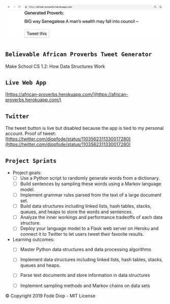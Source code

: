 ![African Proverbs](screenshot.png)

## `Believable African Proverbs Tweet Generator`
Make School CS 1.2: How Data Structures Work

## `Live Web App`
[https://african-proverbs.herokuapp.com/](https://african-proverbs.herokuapp.com/)

## `Twitter`
The tweet button is live but disabled because the app is tied to my personal account. Proof of tweet: [https://twitter.com/diopfode/status/1103562311330017280](https://twitter.com/diopfode/status/1103562311330017280)

## `Project Sprints`
* Project goals:
    + [ ] Use a Python script to randomly generate words from a dictionary.
    + [ ] Build sentences by sampling these words using a Markov language model.
    + [ ] Implement grammar rules parsed from the text of a large document set.
    + [ ] Build data structures including linked lists, hash tables, stacks, queues, and heaps to store the words and sentences.
    + [ ] Analyze the inner workings and performance tradeoffs of each data structure.
    + [ ] Deploy your language model to a Flask web server on Heroku and connect it to Twitter to let users tweet their favorite results.

* Learning outcomes:
    + [ ] Master Python data structures and data processing algorithms
    + [ ] Implement data structures including linked lists, hash tables, stacks, queues and heaps.
    + [ ] Parse text documents and store information in data structures
    + [ ] Implement sampling methods and Markov chains on data sets






© Copyright 2019 Fodé Diop - MIT License